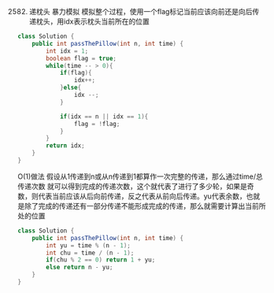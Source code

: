 2582. 递枕头
暴力模拟
模拟整个过程，使用一个flag标记当前应该向前还是向后传递枕头，用idx表示枕头当前所在的位置
```java
class Solution {
    public int passThePillow(int n, int time) {
        int idx = 1;
        boolean flag = true;
        while(time -- > 0){
            if(flag){
                idx++;
            }else{
                idx --;
            }

            if(idx == n || idx == 1){
                flag = !flag;
            }
        }
        return idx;
    }
}
```

O(1)做法
假设从1传递到n或从n传递到1都算作一次完整的传递，那么通过time/总传递次数  就可以得到完成的传递次数，这个就代表了进行了多少轮，如果是奇数，则代表当前应该从后向前传递，反之代表从前向后传递。yu代表余数，也就是除了完成的传递还有一部分传递不能形成完成的传递，那么就需要计算出当前所处的位置
```java
class Solution {
    public int passThePillow(int n, int time) {
        int yu = time % (n - 1);
        int chu = time / (n - 1);
        if(chu % 2 == 0) return 1 + yu;
        else return n - yu;
    }
}
```
